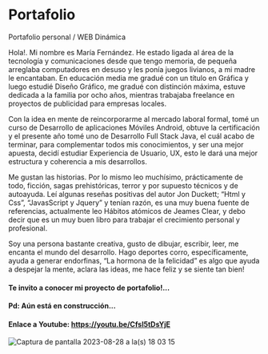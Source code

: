 # Portafolio
Portafolio personal / WEB Dinámica 

Hola!. Mi nombre es María Fernández.
He estado ligada al área de la tecnología y comunicaciones desde que tengo memoria, de pequeña arreglaba computadores en desuso y les ponía juegos livianos, a mi madre le encantaban. En educación media me gradué con un título en Gráfica y luego estudié Diseño Gráfico, me gradué con distinción máxima, estuve dedicada a la familia por ocho años, mientras trabajaba freelance en proyectos de publicidad para empresas locales.

Con la idea en mente de reincorporarme al mercado laboral formal, tomé un curso de Desarrollo de aplicaciones Móviles Android, obtuve la certificación y el presente año tomé uno de Desarrollo Full Stack Java, el cuál acabo de terminar, para complementar todos mis conocimientos, y ser una mejor apuesta, decidí estudiar Experiencia de Usuario, UX, esto le dará una mejor estructura y coherencia a mis desarrollos.

Me gustan las historias. Por lo mismo leo muchísimo, prácticamente de todo, ficción, sagas prehistóricas, terror y por supuesto técnicos y de autoayuda. Leí algunas reseñas positivas del autor Jon Duckett; “Html y Css”, “JavasScript y Jquery” y tenían razón, es una muy buena fuente de referencias, actualmente leo Hábitos atómicos de Jeames Clear, y debo decir que es un muy buen libro para trabajar el crecimiento personal y profesional.

Soy una persona bastante creativa, gusto de dibujar, escribir, leer, me encanta el mundo del desarrollo. Hago deportes corro, específicamente, ayuda a generar endorfinas, “La hormona de la felicidad” es algo que ayuda a despejar la mente, aclara las ideas, me hace feliz y se siente tan bien! 

#### Te invito a conocer mi proyecto de portafolio!...
#### Pd: Aún está en construcción...

#### Enlace a Youtube: https://youtu.be/Cfsl5tDsYjE

![Captura de pantalla 2023-08-28 a la(s) 18 03 15](https://github.com/JesuFertez/JesuFernandez_Portafolio/assets/83524258/1b38e15c-faca-42de-aaaf-5f267c1eb099)
